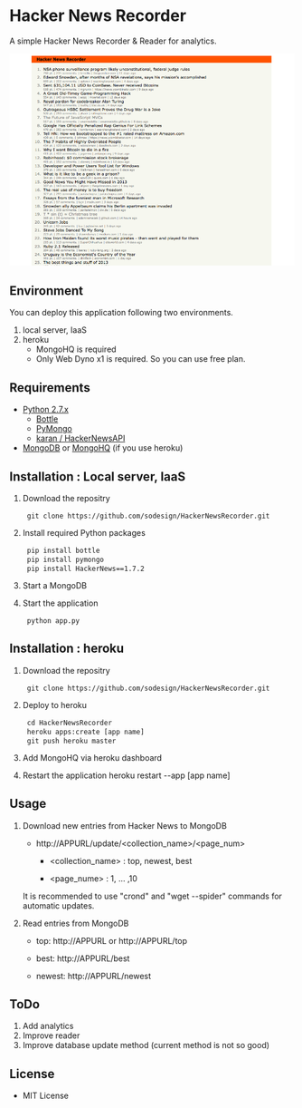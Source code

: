 # Hacker News Recorder

A simple Hacker News Recorder & Reader for analytics.

![screen1](./hnrec.png)

## Environment

You can deploy this application following two environments.

1. local server, IaaS
2. heroku
    - MongoHQ is required
    - Only Web Dyno x1 is required. So you can use free plan.


## Requirements

- [Python 2.7.x](http://www.python.org)
    - [Bottle](http://bottlepy.org/docs/dev/)
    - [PyMongo](https://pypi.python.org/pypi/pymongo/)
    - [karan / HackerNewsAPI](https://github.com/karan/HackerNewsAPI)
- [MongoDB](http://www.mongodb.org) or [MongoHQ](http://www.mongohq.com/home) (if you use heroku)

## Installation : Local server, IaaS

1. Download the repositry
         
        git clone https://github.com/sodesign/HackerNewsRecorder.git

2. Install required Python packages

        pip install bottle
        pip install pymongo
        pip install HackerNews==1.7.2

3. Start a MongoDB

4. Start the application

        python app.py

## Installation : heroku

1. Download the repositry
        
        git clone https://github.com/sodesign/HackerNewsRecorder.git

2. Deploy to heroku

        cd HackerNewsRecorder
        heroku apps:create [app name]
        git push heroku master

3. Add MongoHQ via heroku dashboard

4. Restart the application
        heroku restart --app [app name]

## Usage

1. Download new entries from Hacker News to MongoDB

    - http://APPURL/update/<collection_name>/<page_num>

        - <collection_name> : top, newest, best

        - <page_nume> : 1, ... ,10

    It is recommended to use "crond" and "wget --spider" commands for automatic updates.

2. Read entries from MongoDB

    - top: http://APPURL or http://APPURL/top

    - best: http://APPURL/best
        
    - newest: http://APPURL/newest

## ToDo

1. Add analytics
2. Improve reader
3. Improve database update method (current method is not so good)

## License

- MIT License

